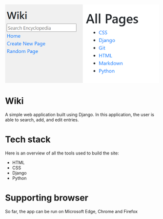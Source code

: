 ![homepage image](/images/homepage.png)

# Wiki

A simple web application built using Django. In this application, the user is able to search, add, and edit entries.

# Tech stack

Here is an overview of all the tools used to build the site:

* HTML
* CSS
* Django
* Python

# Supporting browser

So far, the app can be run on Microsoft Edge, Chrome and Firefox



